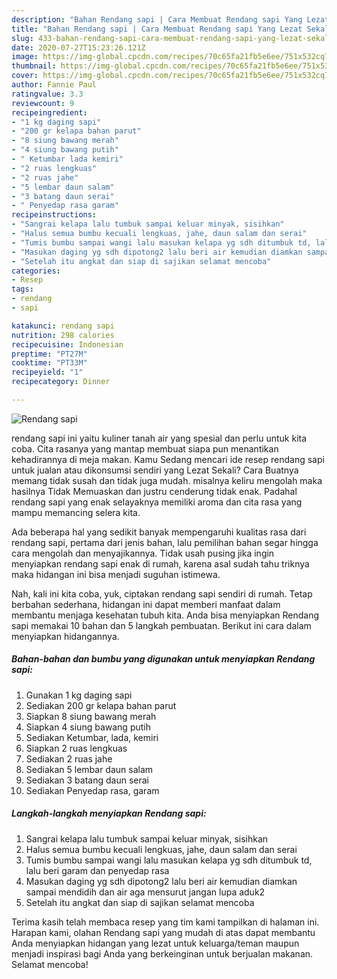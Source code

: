 ```yaml
---
description: "Bahan Rendang sapi | Cara Membuat Rendang sapi Yang Lezat Sekali"
title: "Bahan Rendang sapi | Cara Membuat Rendang sapi Yang Lezat Sekali"
slug: 433-bahan-rendang-sapi-cara-membuat-rendang-sapi-yang-lezat-sekali
date: 2020-07-27T15:23:26.121Z
image: https://img-global.cpcdn.com/recipes/70c65fa21fb5e6ee/751x532cq70/rendang-sapi-foto-resep-utama.jpg
thumbnail: https://img-global.cpcdn.com/recipes/70c65fa21fb5e6ee/751x532cq70/rendang-sapi-foto-resep-utama.jpg
cover: https://img-global.cpcdn.com/recipes/70c65fa21fb5e6ee/751x532cq70/rendang-sapi-foto-resep-utama.jpg
author: Fannie Paul
ratingvalue: 3.3
reviewcount: 9
recipeingredient:
- "1 kg daging sapi"
- "200 gr kelapa bahan parut"
- "8 siung bawang merah"
- "4 siung bawang putih"
- " Ketumbar lada kemiri"
- "2 ruas lengkuas"
- "2 ruas jahe"
- "5 lembar daun salam"
- "3 batang daun serai"
- " Penyedap rasa garam"
recipeinstructions:
- "Sangrai kelapa lalu tumbuk sampai keluar minyak, sisihkan"
- "Halus semua bumbu kecuali lengkuas, jahe, daun salam dan serai"
- "Tumis bumbu sampai wangi lalu masukan kelapa yg sdh ditumbuk td, lalu beri garam dan penyedap rasa"
- "Masukan daging yg sdh dipotong2 lalu beri air kemudian diamkan sampai mendidih dan air aga mensurut jangan lupa aduk2"
- "Setelah itu angkat dan siap di sajikan selamat mencoba"
categories:
- Resep
tags:
- rendang
- sapi

katakunci: rendang sapi 
nutrition: 298 calories
recipecuisine: Indonesian
preptime: "PT27M"
cooktime: "PT33M"
recipeyield: "1"
recipecategory: Dinner

---
```



![Rendang sapi](https://img-global.cpcdn.com/recipes/70c65fa21fb5e6ee/751x532cq70/rendang-sapi-foto-resep-utama.jpg)


rendang sapi ini yaitu kuliner tanah air yang spesial dan perlu untuk kita coba. Cita rasanya yang mantap membuat siapa pun menantikan kehadirannya di meja makan.
Kamu Sedang mencari ide resep rendang sapi untuk jualan atau dikonsumsi sendiri yang Lezat Sekali? Cara Buatnya memang tidak susah dan tidak juga mudah. misalnya keliru mengolah maka hasilnya Tidak Memuaskan dan justru cenderung tidak enak. Padahal rendang sapi yang enak selayaknya memiliki aroma dan cita rasa yang mampu memancing selera kita.



Ada beberapa hal yang sedikit banyak mempengaruhi kualitas rasa dari rendang sapi, pertama dari jenis bahan, lalu pemilihan bahan segar hingga cara mengolah dan menyajikannya. Tidak usah pusing jika ingin menyiapkan rendang sapi enak di rumah, karena asal sudah tahu triknya maka hidangan ini bisa menjadi suguhan istimewa.


Nah, kali ini kita coba, yuk, ciptakan rendang sapi sendiri di rumah. Tetap berbahan sederhana, hidangan ini dapat memberi manfaat dalam membantu menjaga kesehatan tubuh kita. Anda bisa menyiapkan Rendang sapi memakai 10 bahan dan 5 langkah pembuatan. Berikut ini cara dalam menyiapkan hidangannya.

<!--inarticleads1-->

##### Bahan-bahan dan bumbu yang digunakan untuk menyiapkan Rendang sapi:

1. Gunakan 1 kg daging sapi
1. Sediakan 200 gr kelapa bahan parut
1. Siapkan 8 siung bawang merah
1. Siapkan 4 siung bawang putih
1. Sediakan  Ketumbar, lada, kemiri
1. Siapkan 2 ruas lengkuas
1. Sediakan 2 ruas jahe
1. Sediakan 5 lembar daun salam
1. Sediakan 3 batang daun serai
1. Sediakan  Penyedap rasa, garam




<!--inarticleads2-->

##### Langkah-langkah menyiapkan Rendang sapi:

1. Sangrai kelapa lalu tumbuk sampai keluar minyak, sisihkan
1. Halus semua bumbu kecuali lengkuas, jahe, daun salam dan serai
1. Tumis bumbu sampai wangi lalu masukan kelapa yg sdh ditumbuk td, lalu beri garam dan penyedap rasa
1. Masukan daging yg sdh dipotong2 lalu beri air kemudian diamkan sampai mendidih dan air aga mensurut jangan lupa aduk2
1. Setelah itu angkat dan siap di sajikan selamat mencoba




Terima kasih telah membaca resep yang tim kami tampilkan di halaman ini. Harapan kami, olahan Rendang sapi yang mudah di atas dapat membantu Anda menyiapkan hidangan yang lezat untuk keluarga/teman maupun menjadi inspirasi bagi Anda yang berkeinginan untuk berjualan makanan. Selamat mencoba!
